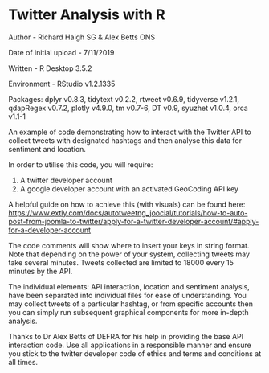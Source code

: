 # Twitter Analysis with R

Author - Richard Haigh SG & Alex Betts ONS

Date of initial upload - 7/11/2019

Written - R Desktop 3.5.2

Environment - RStudio v1.2.1335

Packages:
dplyr v0.8.3,
tidytext v0.2.2,
rtweet v0.6.9,
tidyverse v1.2.1,
qdapRegex v0.7.2,
plotly v4.9.0,
tm v0.7-6,
DT v0.9,
syuzhet v1.0.4,
orca v1.1-1

An example of code demonstrating how to interact with the Twitter API to collect tweets with designated hashtags and then analyse this data for sentiment and location.

In order to utilise this code, you will require:

1. A twitter developer account
2. A google developer account with an activated GeoCoding API key

A helpful guide on how to achieve this (with visuals) can be found here: https://www.extly.com/docs/autotweetng_joocial/tutorials/how-to-auto-post-from-joomla-to-twitter/apply-for-a-twitter-developer-account/#apply-for-a-developer-account

The code comments will show where to insert your keys in string format. Note that depending on the power of your system, collecting tweets may take several minutes. Tweets collected are limited to 18000 every 15 minutes by the API. 

The individual elements: API interaction, location and sentiment analysis, have been separated into individual files for ease of understanding. You may collect tweets of a particular hashtag, or from specific accounts then you can simply run 
subsequent graphical components for more in-depth analysis. 

Thanks to Dr Alex Betts of DEFRA for his help in providing the base API interaction code. Use all applications in a responsible manner and ensure you stick to the twitter developer code of ethics and terms and conditions at all times. 
